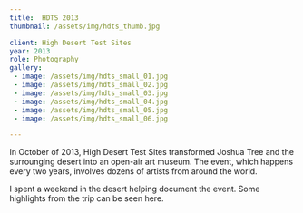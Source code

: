 ```yaml
---
title:  HDTS 2013
thumbnail: /assets/img/hdts_thumb.jpg

client: High Desert Test Sites
year: 2013
role: Photography
gallery:
 - image: /assets/img/hdts_small_01.jpg
 - image: /assets/img/hdts_small_02.jpg
 - image: /assets/img/hdts_small_03.jpg
 - image: /assets/img/hdts_small_04.jpg
 - image: /assets/img/hdts_small_05.jpg
 - image: /assets/img/hdts_small_06.jpg

---
```


In October of 2013, High Desert Test Sites transformed Joshua Tree and the surrounging desert into an open-air art museum. The event, which happens every two years, involves dozens of artists from around the world.

I spent a weekend in the desert helping document the event. Some highlights from the trip can be seen here.